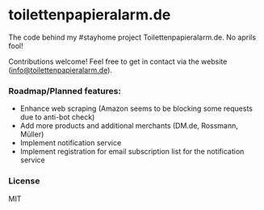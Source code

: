 # toilettenpapieralarm.de
The code behind my #stayhome project Toilettenpapieralarm.de. No aprils fool!

Contributions welcome! Feel free to get in contact via the website (info@toilettenpapieralarm.de).

### Roadmap/Planned features:
* Enhance web scraping (Amazon seems to be blocking some requests due to anti-bot check)
* Add more products and additional merchants (DM.de, Rossmann, Müller)
* Implement notification service
* Implement registration for email subscription list for the notification service

### License
MIT